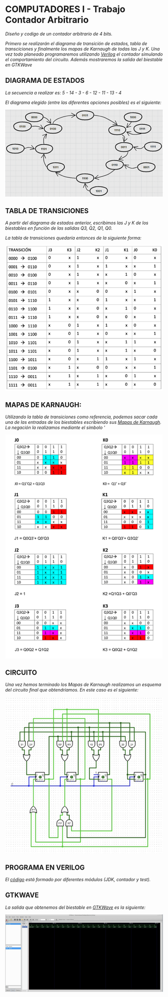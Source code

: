 # COMPUTADORES I - Trabajo Contador Arbitrario

_Diseño y codigo de un contador arbitrario de 4 bits._

_Primero se realizarán el diagrama de transición de estados, tabla de transciciones y
finalmente los mapas de Karnaugh de todas las J y K. Una vez todo planeado programaremos
utilizando [Verilog](https://en.wikipedia.org/wiki/Verilog) el contador simulando el comportamiento del circuito. 
Además mostraremos la salida del biestable en GTKWave_

## DIAGRAMA DE ESTADOS
_La secuencia a realizar es: 5 - 14 - 3 - 6 - 12 - 11 - 13 - 4_

_El diagrama elegido (entre las diferentes opciones posibles) es el siguiente:_

<p align="center">
  <img src="https://github.com/Andresblz/Computadores-I-USAL/blob/main/TRABAJO%20-%20Contador%20Arbitrario/Diagramas%20y%20mapas/Diagrama%20de%20Transicio%CC%81n.png">
</p>

## TABLA DE TRANSICIONES
_A partir del diagrama de estados anterior, escribimos las J y K de los biestables
en función de las salidas Q3, Q2, Q1, Q0._

_La tabla de transiciones quedaría entonces de la siguiente forma:_

<p align="center">
  <img src="https://github.com/Andresblz/Computadores-I-USAL/blob/main/TRABAJO%20-%20Contador%20Arbitrario/Diagramas%20y%20mapas/Tabla%20de%20transiciones.png">
</p>

## MAPAS DE KARNAUGH:
_Utilizando la tabla de transiciones como referencia, podemos sacar cada una de las
entradas de los biestables escribiendo sus [Mapas de Karnaugh](https://es.wikipedia.org/wiki/Mapa_de_Karnaugh). La negación la
realizamos mediante el símbolo '_

<p align="center">
  <img src="https://github.com/Andresblz/Computadores-I-USAL/blob/main/TRABAJO%20-%20Contador%20Arbitrario/Diagramas%20y%20mapas/Karnaugh.png">
</p>

## CIRCUITO
_Una vez hemos terminado los Mapas de Karnaugh realizamos un esquema del circuito
final que obtendríamos._ 
_En este caso es el siguiente:_

<p align="center">
  <img src="https://github.com/Andresblz/Computadores-I-USAL/blob/main/TRABAJO%20-%20Contador%20Arbitrario/Circuito/Circuito.png">
</p>

## PROGRAMA EN VERILOG
_El [código](https://github.com/Andresblz/Computadores-I-USAL/blob/main/TRABAJO%20-%20Contador%20Arbitrario/Codigo/Biestable.v) está formado por diferentes módulos (JDK, contador y test)._

## GTKWAVE
_La salida que obtenemos del biestable en [GTKWave](http://gtkwave.sourceforge.net/) es la siguiente:_

<p align="center">
  <img src="https://github.com/Andresblz/Computadores-I-USAL/blob/main/TRABAJO%20-%20Contador%20Arbitrario/Cronograma/GTKWave.jpg">
</p>
